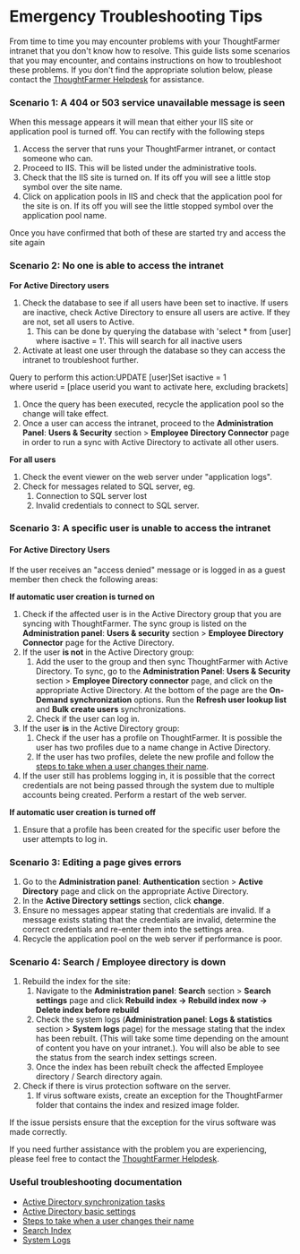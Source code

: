 # Emergency Troubleshooting Tips

From time to time you may encounter problems with your ThoughtFarmer intranet that you don't know how to resolve. This guide lists some scenarios that you may encounter, and contains instructions on how to troubleshoot these problems. If you don't find the appropriate solution below, please contact the [ThoughtFarmer Helpdesk](http://helpdesk.thoughtfarmer.com/) for assistance.

### Scenario 1: A 404 or 503 service unavailable message is seen

When this message appears it will mean that either your IIS site or application pool is turned off. You can rectify with the following steps

1. Access the server that runs your ThoughtFarmer intranet, or contact someone who can. 
2. Proceed to IIS. This will be listed under the administrative tools.
3. Check that the IIS site is turned on. If its off you will see a little stop symbol over the site name.
4. Click on application pools in IIS and check that the application pool for the site is on. If its off you will see the little stopped symbol over the application pool name.

Once you have confirmed that both of these are started try and access the site again

### Scenario 2: No one is able to access the intranet

**For Active Directory users**

1. Check the database to see if all users have been set to inactive. If users are inactive, check Active Directory to ensure all users are active. If they are not, set all users to Active.
   1. This can be done by querying the database with 'select \* from \[user\] where isactive = 1'. This will search for all inactive users
2. Activate at least one user through the database so they can access the intranet to troubleshoot further.

Query to perform this action:UPDATE \[user\]Set isactive = 1  
where userid = \[place userid you want to activate here, excluding brackets\]

1. Once the query has been executed, recycle the application pool so the change will take effect.
2. Once a user can access the intranet, proceed to the **Administration Panel**: **Users & Security** section &gt; **Employee Directory Connector** page in order to run a sync with Active Directory to activate all other users.

**For all users**

1. Check the event viewer on the web server under "application logs".
2. Check for messages related to SQL server, eg.
   1. Connection to SQL server lost
   2. Invalid credentials to connect to SQL server.

### Scenario 3: A specific user is unable to access the intranet

#### For Active Directory Users

If the user receives an "access denied" message or is logged in as a guest member then check the following areas:

**If automatic user creation is turned on**

1. Check if the affected user is in the Active Directory group that you are syncing with ThoughtFarmer. The sync group is listed on the **Administration panel**: **Users & security** section &gt; **Employee Directory Connector** page for the Active Directory.
2. If the user **is not** in the Active Directory group:
   1. Add the user to the group and then sync ThoughtFarmer with Active Directory. To sync, go to the **Administration Panel**: **Users & Security** section &gt; **Employee Directory connector** page, and click on the appropriate Active Directory. At the bottom of the page are the **On-Demand synchronization** options. Run the **Refresh user lookup list** and **Bulk create users** synchronizations.
   2. Check if the user can log in.
3. If the user **is** in the Active Directory group:
   1. Check if the user has a profile on ThoughtFarmer. It is possible the user has two profiles due to a name change in Active Directory.
   2. If the user has two profiles, delete the new profile and follow the [steps to take when a user changes their name](https://thoughtfarmer.zendesk.com/entries/21989618-Steps-to-take-when-a-user-changes-their-name).
4. If the user still has problems logging in, it is possible that the correct credentials are not being passed through the system due to multiple accounts being created. Perform a restart of the web server.

**If automatic user creation is turned off**

1. Ensure that a profile has been created for the specific user before the user attempts to log in.

### **Scenario 3: Editing a page gives errors**

1. Go to the **Administration panel**: **Authentication** section &gt; **Active Directory** page and click on the appropriate Active Directory.
2. In the **Active Directory settings** section, click **change**.
3. Ensure no messages appear stating that credentials are invalid. If a message exists stating that the credentials are invalid, determine the correct credentials and re-enter them into the settings area.
4. Recycle the application pool on the web server if performance is poor.

### Scenario 4: Search / Employee directory is down

1. Rebuild the index for the site:
   1. Navigate to the **Administration panel**: **Search** section &gt; **Search settings** page and click **Rebuild index -&gt; Rebuild index now -&gt; Delete index before rebuild**
   2. Check the system logs \(**Administration panel**: **Logs & statistics** section &gt; **System logs** page\) for the message stating that the index has been rebuilt. \(This will take some time depending on the amount of content you have on your intranet.\). You will also be able to see the status from the search index settings screen.
   3. Once the index has been rebuilt check the affected Employee directory / Search directory again.
2. Check if there is virus protection software on the server.
   1. If virus software exists, create an exception for the ThoughtFarmer folder that contains the index and resized image folder.

If the issue persists ensure that the exception for the virus software was made correctly.  
  
If you need further assistance with the problem you are experiencing, please feel free to contact the [ThoughtFarmer Helpdesk](https://community.thoughtfarmer.com/external?url=http%3A%2F%2Fhelpdesk.thoughtfarmer.com).

### Useful troubleshooting documentation

* [Active Directory synchronization tasks](../activity-directory-integration/active-directory-synchronization-tasks.md)
* [Active Directory basic settings](../activity-directory-integration/active-directory-basic-settings/)
* [Steps to take when a user changes their name](https://community.thoughtfarmer.com/content/13607)
* [Search Index](../finding-people-and-content/untitled-2/)
* [System Logs](../behind-the-scenes/system-logs.md)

